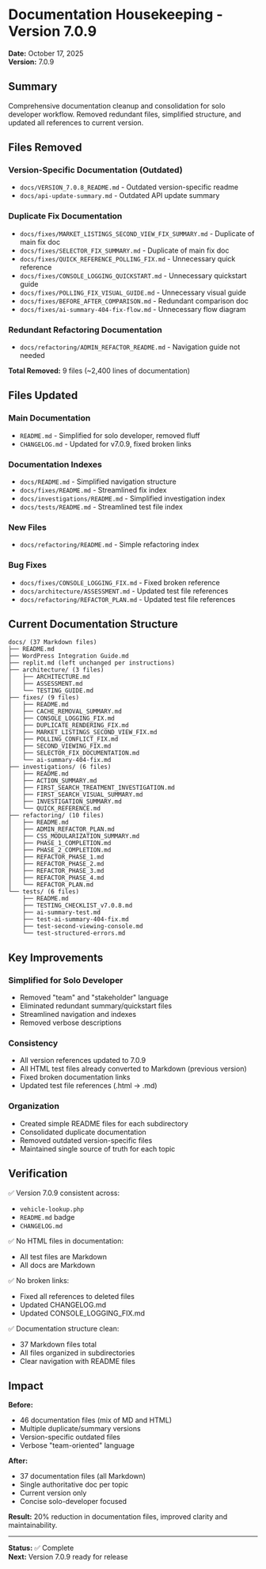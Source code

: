 # Documentation Housekeeping - Version 7.0.9

**Date:** October 17, 2025  
**Version:** 7.0.9

## Summary

Comprehensive documentation cleanup and consolidation for solo developer workflow. Removed redundant files, simplified structure, and updated all references to current version.

## Files Removed

### Version-Specific Documentation (Outdated)
- `docs/VERSION_7.0.8_README.md` - Outdated version-specific readme
- `docs/api-update-summary.md` - Outdated API update summary

### Duplicate Fix Documentation
- `docs/fixes/MARKET_LISTINGS_SECOND_VIEW_FIX_SUMMARY.md` - Duplicate of main fix doc
- `docs/fixes/SELECTOR_FIX_SUMMARY.md` - Duplicate of main fix doc
- `docs/fixes/QUICK_REFERENCE_POLLING_FIX.md` - Unnecessary quick reference
- `docs/fixes/CONSOLE_LOGGING_QUICKSTART.md` - Unnecessary quickstart guide
- `docs/fixes/POLLING_FIX_VISUAL_GUIDE.md` - Unnecessary visual guide
- `docs/fixes/BEFORE_AFTER_COMPARISON.md` - Redundant comparison doc
- `docs/fixes/ai-summary-404-fix-flow.md` - Unnecessary flow diagram

### Redundant Refactoring Documentation
- `docs/refactoring/ADMIN_REFACTOR_README.md` - Navigation guide not needed

**Total Removed:** 9 files (~2,400 lines of documentation)

## Files Updated

### Main Documentation
- `README.md` - Simplified for solo developer, removed fluff
- `CHANGELOG.md` - Updated for v7.0.9, fixed broken links

### Documentation Indexes
- `docs/README.md` - Simplified navigation structure
- `docs/fixes/README.md` - Streamlined fix index
- `docs/investigations/README.md` - Simplified investigation index
- `docs/tests/README.md` - Streamlined test file index

### New Files
- `docs/refactoring/README.md` - Simple refactoring index

### Bug Fixes
- `docs/fixes/CONSOLE_LOGGING_FIX.md` - Fixed broken reference
- `docs/architecture/ASSESSMENT.md` - Updated test file references
- `docs/refactoring/REFACTOR_PLAN.md` - Updated test file references

## Current Documentation Structure

```
docs/ (37 Markdown files)
├── README.md
├── WordPress Integration Guide.md
├── replit.md (left unchanged per instructions)
├── architecture/ (3 files)
│   ├── ARCHITECTURE.md
│   ├── ASSESSMENT.md
│   └── TESTING_GUIDE.md
├── fixes/ (9 files)
│   ├── README.md
│   ├── CACHE_REMOVAL_SUMMARY.md
│   ├── CONSOLE_LOGGING_FIX.md
│   ├── DUPLICATE_RENDERING_FIX.md
│   ├── MARKET_LISTINGS_SECOND_VIEW_FIX.md
│   ├── POLLING_CONFLICT_FIX.md
│   ├── SECOND_VIEWING_FIX.md
│   ├── SELECTOR_FIX_DOCUMENTATION.md
│   └── ai-summary-404-fix.md
├── investigations/ (6 files)
│   ├── README.md
│   ├── ACTION_SUMMARY.md
│   ├── FIRST_SEARCH_TREATMENT_INVESTIGATION.md
│   ├── FIRST_SEARCH_VISUAL_SUMMARY.md
│   ├── INVESTIGATION_SUMMARY.md
│   └── QUICK_REFERENCE.md
├── refactoring/ (10 files)
│   ├── README.md
│   ├── ADMIN_REFACTOR_PLAN.md
│   ├── CSS_MODULARIZATION_SUMMARY.md
│   ├── PHASE_1_COMPLETION.md
│   ├── PHASE_2_COMPLETION.md
│   ├── REFACTOR_PHASE_1.md
│   ├── REFACTOR_PHASE_2.md
│   ├── REFACTOR_PHASE_3.md
│   ├── REFACTOR_PHASE_4.md
│   └── REFACTOR_PLAN.md
└── tests/ (6 files)
    ├── README.md
    ├── TESTING_CHECKLIST_v7.0.8.md
    ├── ai-summary-test.md
    ├── test-ai-summary-404-fix.md
    ├── test-second-viewing-console.md
    └── test-structured-errors.md
```

## Key Improvements

### Simplified for Solo Developer
- Removed "team" and "stakeholder" language
- Eliminated redundant summary/quickstart files
- Streamlined navigation and indexes
- Removed verbose descriptions

### Consistency
- All version references updated to 7.0.9
- All HTML test files already converted to Markdown (previous version)
- Fixed broken documentation links
- Updated test file references (.html → .md)

### Organization
- Created simple README files for each subdirectory
- Consolidated duplicate documentation
- Removed outdated version-specific files
- Maintained single source of truth for each topic

## Verification

✅ Version 7.0.9 consistent across:
- `vehicle-lookup.php`
- `README.md` badge
- `CHANGELOG.md`

✅ No HTML files in documentation:
- All test files are Markdown
- All docs are Markdown

✅ No broken links:
- Fixed all references to deleted files
- Updated CHANGELOG.md
- Updated CONSOLE_LOGGING_FIX.md

✅ Documentation structure clean:
- 37 Markdown files total
- All files organized in subdirectories
- Clear navigation with README files

## Impact

**Before:**
- 46 documentation files (mix of MD and HTML)
- Multiple duplicate/summary versions
- Version-specific outdated files
- Verbose "team-oriented" language

**After:**
- 37 documentation files (all Markdown)
- Single authoritative doc per topic
- Current version only
- Concise solo-developer focused

**Result:** 20% reduction in documentation files, improved clarity and maintainability.

---

**Status:** ✅ Complete  
**Next:** Version 7.0.9 ready for release
